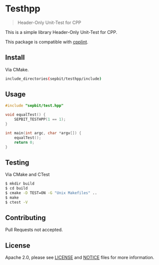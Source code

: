 # Testhpp

> Header-Only Unit-Test for CPP

This is a simple library Header-Only Unit-Test for CPP.

This package is compatible with [cpplint](https://github.com/cpplint/cpplint).

## Install

Via CMake.

``` bash
include_directories(sepbit/testhpp/include)
```

## Usage

``` c++
#include "sepbit/test.hpp"

void equalTest() {
    SEPBIT_TESTHPP(1 == 1);
}

int main(int argc, char *argv[]) {
    equalTest();
    return 0;
}
```

## Testing

Via CMake and CTest

``` bash
$ mkdir build
$ cd build
$ cmake -D TEST=ON -G "Unix Makefiles" ..
$ make
$ ctest -V
```

## Contributing

Pull Requests not accepted.

## License

Apache 2.0, please see [LICENSE](LICENSE) and [NOTICE](NOTICE) files for more information.
